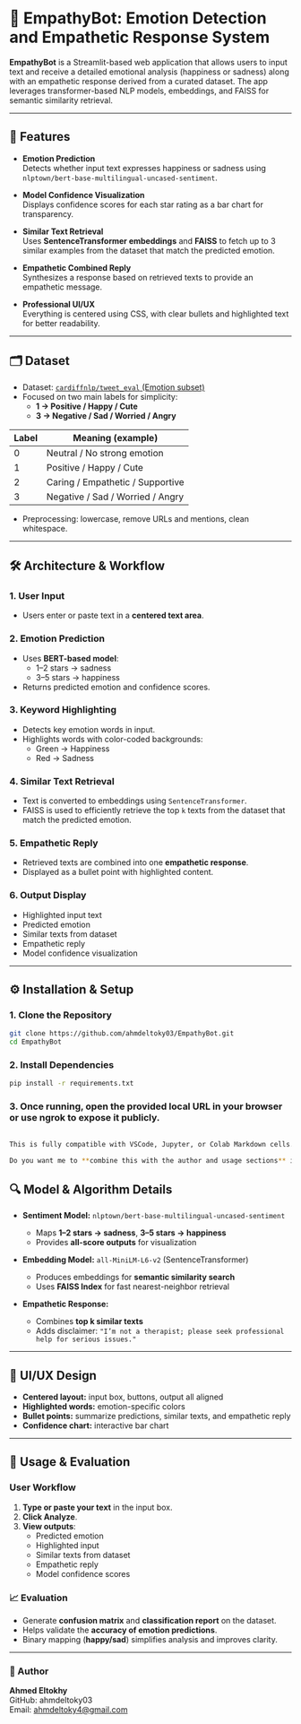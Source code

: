 # 💛 EmpathyBot: Emotion Detection and Empathetic Response System

**EmpathyBot** is a Streamlit-based web application that allows users to input text and receive a detailed emotional analysis (happiness or sadness) along with an empathetic response derived from a curated dataset. The app leverages transformer-based NLP models, embeddings, and FAISS for semantic similarity retrieval.

---

## 🌟 Features

- **Emotion Prediction**  
  Detects whether input text expresses happiness or sadness using `nlptown/bert-base-multilingual-uncased-sentiment`.

- **Model Confidence Visualization**  
  Displays confidence scores for each star rating as a bar chart for transparency.

- **Similar Text Retrieval**  
  Uses **SentenceTransformer embeddings** and **FAISS** to fetch up to 3 similar examples from the dataset that match the predicted emotion.

- **Empathetic Combined Reply**  
  Synthesizes a response based on retrieved texts to provide an empathetic message.

- **Professional UI/UX**  
  Everything is centered using CSS, with clear bullets and highlighted text for better readability.

---

## 🗂 Dataset

- Dataset: [`cardiffnlp/tweet_eval` (Emotion subset)](https://huggingface.co/datasets/cardiffnlp/tweet_eval)  
- Focused on two main labels for simplicity:  
  - **1 → Positive / Happy / Cute**  
  - **3 → Negative / Sad / Worried / Angry**  

| Label | Meaning (example)                |
| ----- | -------------------------------- |
| 0     | Neutral / No strong emotion      |
| 1     | Positive / Happy / Cute          |
| 2     | Caring / Empathetic / Supportive |
| 3     | Negative / Sad / Worried / Angry |

- Preprocessing: lowercase, remove URLs and mentions, clean whitespace.

---

## 🛠 Architecture & Workflow

### 1. User Input
- Users enter or paste text in a **centered text area**.

### 2. Emotion Prediction
- Uses **BERT-based model**:
  - 1–2 stars → sadness
  - 3–5 stars → happiness
- Returns predicted emotion and confidence scores.

### 3. Keyword Highlighting
- Detects key emotion words in input.
- Highlights words with color-coded backgrounds:
  - Green → Happiness  
  - Red → Sadness

### 4. Similar Text Retrieval
- Text is converted to embeddings using `SentenceTransformer`.
- FAISS is used to efficiently retrieve the top `k` texts from the dataset that match the predicted emotion.

### 5. Empathetic Reply
- Retrieved texts are combined into one **empathetic response**.
- Displayed as a bullet point with highlighted content.

### 6. Output Display
- Highlighted input text
- Predicted emotion
- Similar texts from dataset
- Empathetic reply
- Model confidence visualization

---

## ⚙ Installation & Setup

### 1. Clone the Repository
```bash
git clone https://github.com/ahmdeltoky03/EmpathyBot.git
cd EmpathyBot
  ```
### 2. Install Dependencies
```bash
pip install -r requirements.txt
```
### 3. Once running, open the provided local URL in your browser or use ngrok to expose it publicly.
```bash

This is fully compatible with VSCode, Jupyter, or Colab Markdown cells.  

Do you want me to **combine this with the author and usage sections** into one full notebook-ready Markdown cell?

```

## 🔍 Model & Algorithm Details

- **Sentiment Model:** `nlptown/bert-base-multilingual-uncased-sentiment`  
  - Maps **1–2 stars → sadness**, **3–5 stars → happiness**  
  - Provides **all-score outputs** for visualization  

- **Embedding Model:** `all-MiniLM-L6-v2` (SentenceTransformer)  
  - Produces embeddings for **semantic similarity search**  
  - Uses **FAISS Index** for fast nearest-neighbor retrieval  

- **Empathetic Response:**  
  - Combines **top k similar texts**  
  - Adds disclaimer: `"I’m not a therapist; please seek professional help for serious issues."`  

---

## 🎨 UI/UX Design

- **Centered layout:** input box, buttons, output all aligned  
- **Highlighted words:** emotion-specific colors  
- **Bullet points:** summarize predictions, similar texts, and empathetic reply  
- **Confidence chart:** interactive bar chart  

---

## 🧪 Usage & Evaluation

### User Workflow
1. **Type or paste your text** in the input box.  
2. **Click Analyze**.  
3. **View outputs**:  
   - Predicted emotion  
   - Highlighted input  
   - Similar texts from dataset  
   - Empathetic reply  
   - Model confidence scores  

### 📈 Evaluation
- Generate **confusion matrix** and **classification report** on the dataset.  
- Helps validate the **accuracy of emotion predictions**.  
- Binary mapping (**happy/sad**) simplifies analysis and improves clarity.

---

### 👤 Author
**Ahmed Eltokhy**  
GitHub: ahmdeltoky03  
Email: ahmdeltoky4@gmail.com
